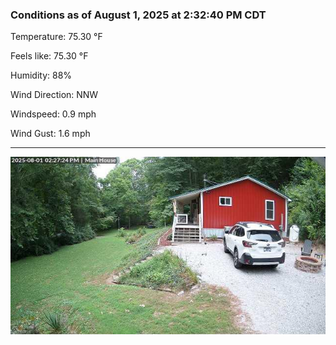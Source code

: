 ### Conditions as of August 1, 2025 at 2:32:40 PM CDT 

Temperature: 75.30 &deg;F

Feels like: 75.30 &deg;F

Humidity: 88%

Wind Direction: NNW

Windspeed: 0.9 mph

Wind Gust: 1.6 mph

---

<img src="./images/latest.jpeg"/>

